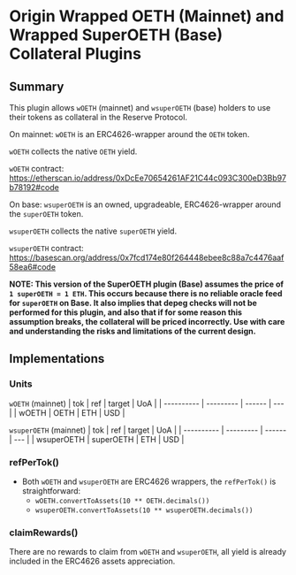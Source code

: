 # Origin Wrapped OETH (Mainnet) and Wrapped SuperOETH (Base) Collateral Plugins

## Summary

This plugin allows `wOETH` (mainnet) and `wsuperOETH` (base) holders to use their tokens as collateral in the Reserve Protocol.

On mainnet:
`wOETH` is an ERC4626-wrapper around the `OETH` token.

`wOETH` collects the native `OETH` yield.

`wOETH` contract: <https://etherscan.io/address/0xDcEe70654261AF21C44c093C300eD3Bb97b78192#code>

On base:
`wsuperOETH` is an owned, upgradeable, ERC4626-wrapper around the `superOETH` token.

`wsuperOETH` collects the native `superOETH` yield.

`wsuperOETH` contract: <https://basescan.org/address/0x7fcd174e80f264448ebee8c88a7c4476aaf58ea6#code>

**NOTE: This version of the SuperOETH plugin (Base) assumes the price of `1 superOETH = 1 ETH`. This occurs because there is no reliable oracle feed for `superOETH` on Base. It also implies that depeg checks will not be performed for this plugin, and also that if for some reason this assumption breaks, the collateral will be priced incorrectly. Use with care and understanding the risks and limitations of the current design.**

## Implementations

### Units

`wOETH` (mainnet)
| tok | ref | target | UoA |
| ---------- | --------- | ------ | --- |
| wOETH | OETH | ETH | USD |

`wsuperOETH` (mainnet)
| tok | ref | target | UoA |
| ---------- | --------- | ------ | --- |
| wsuperOETH | superOETH | ETH | USD |

### refPerTok()

- Both `wOETH` and `wsuperOETH` are ERC4626 wrappers, the `refPerTok()` is straightforward:
  - `wOETH.convertToAssets(10 ** OETH.decimals())`
  - `wsuperOETH.convertToAssets(10 ** wsuperOETH.decimals())`

### claimRewards()

There are no rewards to claim from `wOETH` and `wsuperOETH`, all yield is already included in the ERC4626 assets appreciation.
